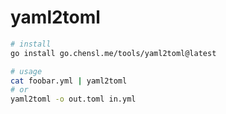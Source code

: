 # yaml2toml

```bash
# install
go install go.chensl.me/tools/yaml2toml@latest

# usage
cat foobar.yml | yaml2toml
# or
yaml2toml -o out.toml in.yml
```
